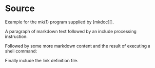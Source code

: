 # Source

Example for the mk(1) program supplied by [mkdoc][].

A paragraph of markdown text followed by an include processing instruction.

<? @include include.md ?>

Followed by some more markdown content and the result of executing a shell command:

<? @exec whoami ?>

Finally include the link definition file.

<? @include links.md ?>
